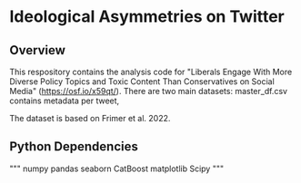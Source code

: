 # Ideological Asymmetries on Twitter 

## Overview
This respository contains the analysis code for "Liberals Engage With More Diverse 
Policy Topics and Toxic Content Than Conservatives on Social Media" (https://osf.io/x59qt/). 
There are two main datasets: master_df.csv contains metadata per tweet, 

The dataset is based on Frimer et al. 2022.

## Python Dependencies

"""
numpy
pandas
seaborn
CatBoost
matplotlib
Scipy
"""

